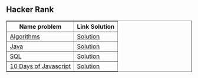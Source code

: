 <body>
    <h2>Hacker Rank</h2>
    <table border="1">
        <tr>
            <th>Name problem</th>
            <th>Link Solution</th>
        </tr>
        <tr>
            <td><a href="https://www.hackerrank.com/domains/algorithms">Algorithms</a></td>
            <td><a href="https://github.com/sthevenalves/hacker-rank-solutions/tree/main/Algorithms">Solution</a></td>
        </tr>
        <tr>
            <td><a href="https://www.hackerrank.com/domains/java">Java</a></td>
            <td><a href="https://github.com/sthevenalves/hacker-rank-solutions/tree/main/Java/src/soluctions">Solution</a></td>
        </tr>
        <tr>
            <td><a href="https://www.hackerrank.com/domains/sql">SQL</a></td>
            <td><a href="https://github.com/sthevenalves/hacker-rank-solutions/tree/main/Sql">Solution</a></td>
        </tr>
        <tr>
            <td><a href="https://www.hackerrank.com/domains/tutorials/10-days-of-javascript">10 Days of Javascript</a></td>
            <td><a href="https://github.com/sthevenalves/hacker-rank-solutions/tree/main/10DaysOfJavaScript">Solution</a></td>
        </tr>
    </table>
</body>
